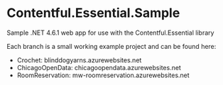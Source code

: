 # Contentful.Essential.Sample
Sample .NET 4.6.1 web app for use with the Contentful.Essential library

Each branch is a small working example project and can be found here:
- Crochet: blinddogyarns.azurewebsites.net
- ChicagoOpenData: chicagoopendata.azurewebsites.net
- RoomReservation: mw-roomreservation.azurewebsites.net
